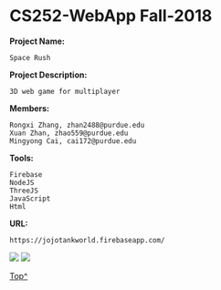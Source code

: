# CS252-WebApp Fall-2018

__Project Name:__
    
    Space Rush

__Project Description:__
    
    3D web game for multiplayer

__Members:__

    Rongxi Zhang, zhan2488@purdue.edu
    Xuan Zhan, zhao559@purdue.edu
    Mingyong Cai, cai172@purdue.edu

__Tools:__
    
    Firebase
    NodeJS
    ThreeJS
    JavaScript
    Html
    
__URL:__

    https://jojotankworld.firebaseapp.com/

![][jojo_img]
![][jojo_villains]

[Top^](#readme)

[jojo_img]:https://github.com/Cktksk/MyCache/blob/master/ImageLogos/jojos.jpg
[jojo_villains]:https://github.com/Cktksk/MyCache/blob/master/ImageLogos/jojo_villains.jpg

